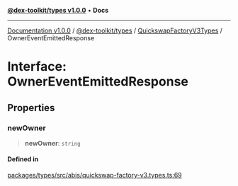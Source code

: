 [**@dex-toolkit/types v1.0.0**](../../../README.md) • **Docs**

***

[Documentation v1.0.0](../../../../../packages.md) / [@dex-toolkit/types](../../../README.md) / [QuickswapFactoryV3Types](../README.md) / OwnerEventEmittedResponse

# Interface: OwnerEventEmittedResponse

## Properties

### newOwner

> **newOwner**: `string`

#### Defined in

[packages/types/src/abis/quickswap-factory-v3.types.ts:69](https://github.com/niZmosis/dex-toolkit/blob/3d8b41b44787b30fbea5de3ab4737662ffb61bc8/packages/types/src/abis/quickswap-factory-v3.types.ts#L69)
